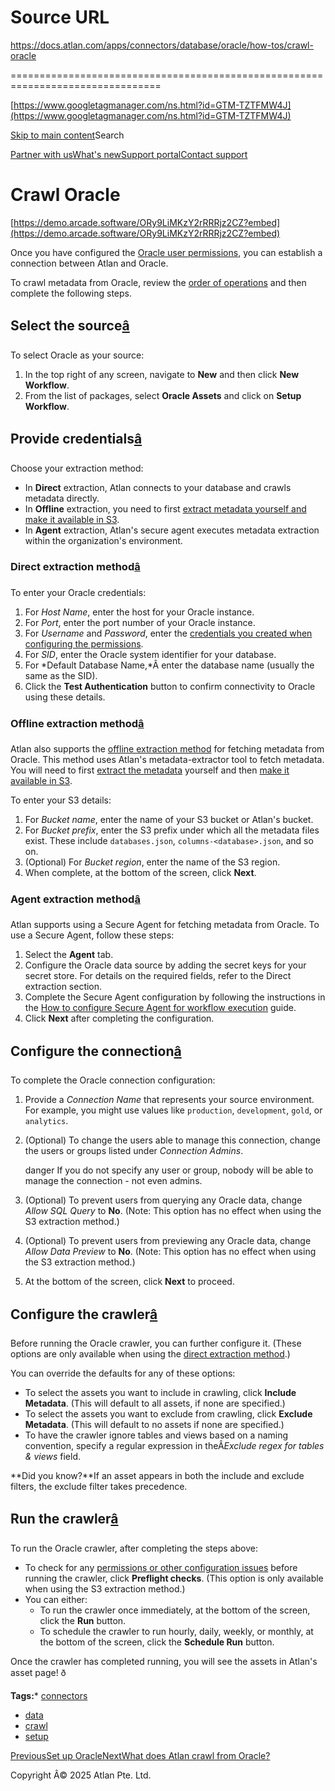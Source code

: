 # Source URL
https://docs.atlan.com/apps/connectors/database/oracle/how-tos/crawl-oracle

================================================================================

<!--
canonical: https://docs.atlan.com/apps/connectors/database/oracle/how-tos/crawl-oracle
link-alternate: https://docs.atlan.com/apps/connectors/database/oracle/how-tos/crawl-oracle
meta-description: Once you have configured the [Oracle user permissions](/apps/connectors/database/oracle/how-tos/set-up-oracle#create-user-in-oracle), you can establish a connection between Atlan and Oracle.
meta-docsearch:docusaurus_tag: docs-default-current
meta-docsearch:language: en
meta-docsearch:version: current
meta-docusaurus_locale: en
meta-docusaurus_tag: docs-default-current
meta-docusaurus_version: current
meta-generator: Docusaurus v3.8.1
meta-og-description: Once you have configured the [Oracle user permissions](/apps/connectors/database/oracle/how-tos/set-up-oracle#create-user-in-oracle), you can establish a connection between Atlan and Oracle.
meta-og-locale: en
meta-og-title: Crawl Oracle | Atlan Documentation
meta-og-url: https://docs.atlan.com/apps/connectors/database/oracle/how-tos/crawl-oracle
meta-twitter:card: summary_large_image
meta-viewport: width=device-width,initial-scale=1
title: Crawl Oracle | Atlan Documentation
-->

[https://www.googletagmanager.com/ns.html?id=GTM-TZTFMW4J](https://www.googletagmanager.com/ns.html?id=GTM-TZTFMW4J)

[Skip to main content](#__docusaurus_skipToContent_fallback)Search

[Partner with us](https://docs.google.com/forms/d/e/1FAIpQLScuAIhCm2GS7YFstrOjawbP8J7PUmOynQo7wI2yGCcCyEcVSw/viewform)[What's new](https://shipped.atlan.com/)[Support portal](https://atlan.zendesk.com/auth/v2/login/signin?return_to=https%3A%2F%2Fatlan.zendesk.com%2Fhc%2Fen-us&theme=hc&locale=en-us&brand_id=1900000425113&auth_origin=1900000425113%2Cfalse%2Ctrue)[Contact support](/support/submit-request)

Crawl Oracle
============

[https://demo.arcade.software/ORy9LiMKzY2rRRRjz2CZ?embed](https://demo.arcade.software/ORy9LiMKzY2rRRRjz2CZ?embed)

Once you have configured the [Oracle user permissions](/apps/connectors/database/oracle/how-tos/set-up-oracle#create-user-in-oracle), you can establish a connection between Atlan and Oracle.

To crawl metadata from Oracle, review the [order of operations](/product/connections/how-tos/order-workflows) and then complete the following steps.

Select the source[â](#select-the-source "Direct link to Select the source")
-----------------------------------------------------------------------------

To select Oracle as your source:

1. In the top right of any screen, navigate to **New** and then click **New Workflow**.
2. From the list of packages, select **Oracle Assets** and click on **Setup Workflow**.

Provide credentials[â](#provide-credentials "Direct link to Provide credentials")
-----------------------------------------------------------------------------------

Choose your extraction method:

* In **Direct** extraction, Atlan connects to your database and crawls metadata directly.
* In **Offline** extraction, you need to first [extract metadata yourself and make it available in S3](/apps/connectors/database/on-premises-databases/how-tos/set-up-on-premises-database-access).
* In **Agent** extraction, Atlan's secure agent executes metadata extraction within the organization's environment.

### Direct extraction method[â](#direct-extraction-method "Direct link to Direct extraction method")

To enter your Oracle credentials:

1. For *Host Name*, enter the host for your Oracle instance.
2. For *Port*, enter the port number of your Oracle instance.
3. For *Username* and *Password*, enter the [credentials you created when configuring the permissions](/apps/connectors/database/oracle/how-tos/set-up-oracle).
4. For *SID*, enter the Oracle system identifier for your database.
5. For *Default Database Name,*Â enter the database name (usually the same as the SID).
6. Click the **Test Authentication** button to confirm connectivity to Oracle using these details.

### Offline extraction method[â](#offline-extraction-method "Direct link to Offline extraction method")

Atlan also supports the [offline extraction method](/apps/connectors/database/on-premises-databases/how-tos/set-up-on-premises-database-access) for fetching metadata from Oracle. This method uses Atlan's metadata\-extractor tool to fetch metadata. You will need to first [extract the metadata](/apps/connectors/database/on-premises-databases/how-tos/set-up-on-premises-database-access) yourself and then [make it available in S3](/apps/connectors/database/on-premises-databases/how-tos/crawl-on-premises-databases).

To enter your S3 details:

1. For *Bucket name*, enter the name of your S3 bucket or Atlan's bucket.
2. For *Bucket prefix*, enter the S3 prefix under which all the metadata files exist. These include `databases.json`, `columns-<database>.json`, and so on.
3. (Optional) For *Bucket region*, enter the name of the S3 region.
4. When complete, at the bottom of the screen, click **Next**.

### Agent extraction method[â](#agent-extraction-method "Direct link to Agent extraction method")

Atlan supports using a Secure Agent for fetching metadata from Oracle. To use a Secure Agent, follow these steps:

1. Select the **Agent** tab.
2. Configure the Oracle data source by adding the secret keys for your secret store. For details on the required fields, refer to the Direct extraction section.
3. Complete the Secure Agent configuration by following the instructions in the [How to configure Secure Agent for workflow execution](/secure-agent/how-tos/configure-secure-agent-for-workflow-execution) guide.
4. Click **Next** after completing the configuration.

Configure the connection[â](#configure-the-connection "Direct link to Configure the connection")
--------------------------------------------------------------------------------------------------

To complete the Oracle connection configuration:

1. Provide a *Connection Name* that represents your source environment. For example, you might use values like `production`, `development`, `gold`, or `analytics`.
2. (Optional) To change the users able to manage this connection, change the users or groups listed under *Connection Admins*.

    danger If you do not specify any user or group, nobody will be able to manage the connection \- not even admins.
3. (Optional) To prevent users from querying any Oracle data, change *Allow SQL Query* to **No**. (Note: This option has no effect when using the S3 extraction method.)
4. (Optional) To prevent users from previewing any Oracle data, change *Allow Data Preview* to **No**. (Note: This option has no effect when using the S3 extraction method.)
5. At the bottom of the screen, click **Next** to proceed.

Configure the crawler[â](#configure-the-crawler "Direct link to Configure the crawler")
-----------------------------------------------------------------------------------------

Before running the Oracle crawler, you can further configure it. (These options are only available when using the [direct extraction method](#direct-extraction-method).)

You can override the defaults for any of these options:

* To select the assets you want to include in crawling, click **Include Metadata**. (This will default to all assets, if none are specified.)
* To select the assets you want to exclude from crawling, click **Exclude Metadata**. (This will default to no assets if none are specified.)
* To have the crawler ignore tables and views based on a naming convention, specify a regular expression in theÂ*Exclude regex for tables \& views* field.

**Did you know?**If an asset appears in both the include and exclude filters, the exclude filter takes precedence.

Run the crawler[â](#run-the-crawler "Direct link to Run the crawler")
-----------------------------------------------------------------------

To run the Oracle crawler, after completing the steps above:

* To check for any [permissions or other configuration issues](/apps/connectors/database/oracle/references/preflight-checks-for-oracle) before running the crawler, click **Preflight checks**. (This option is only available when using the S3 extraction method.)
* You can either:
    + To run the crawler once immediately, at the bottom of the screen, click the **Run** button.
    + To schedule the crawler to run hourly, daily, weekly, or monthly, at the bottom of the screen, click the **Schedule Run** button.

Once the crawler has completed running, you will see the assets in Atlan's asset page! ð

**Tags:*** [connectors](/tags/connectors)
* [data](/tags/data)
* [crawl](/tags/crawl)
* [setup](/tags/setup)

[PreviousSet up Oracle](/apps/connectors/database/oracle/how-tos/set-up-oracle)[NextWhat does Atlan crawl from Oracle?](/apps/connectors/database/oracle/references/what-does-atlan-crawl-from-oracle)

Copyright Â© 2025 Atlan Pte. Ltd.

